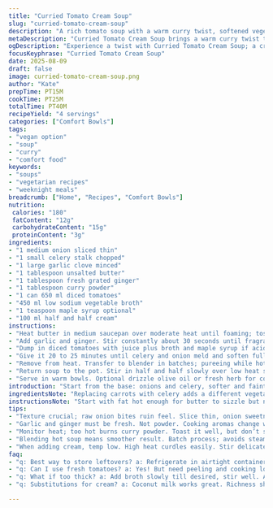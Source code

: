 ```yaml
---
title: "Curried Tomato Cream Soup"
slug: "curried-tomato-cream-soup"
description: "A rich tomato soup with a warm curry twist, softened vegetables, and creamy finish. Uses fresh garlic and ginger for a sharper edge, simmers enough to meld flavors but not lose vibrancy. Carrots lend sweetness balancing acidity and the gentle heat from curry powder rounds out the profile. Pureed till velvety, swirled with cream for silkiness. Adaptable for dairy-free and plant-based diets. Practical, straightforward approach aimed at tactile and aroma clues for doneness and seasoning adjustments."
metaDescription: "Curried Tomato Cream Soup brings a warm curry twist to classic flavors. A velvety, comforting soup for any weeknight meal."
ogDescription: "Experience a twist with Curried Tomato Cream Soup; a creamy blend of tomatoes and curry for a light and satisfying dish."
focusKeyphrase: "Curried Tomato Cream Soup"
date: 2025-08-09
draft: false
image: curried-tomato-cream-soup.png
author: "Kate"
prepTime: PT15M
cookTime: PT25M
totalTime: PT40M
recipeYield: "4 servings"
categories: ["Comfort Bowls"]
tags:
- "vegan option"
- "soup"
- "curry"
- "comfort food"
keywords:
- "soups"
- "vegetarian recipes"
- "weeknight meals"
breadcrumb: ["Home", "Recipes", "Comfort Bowls"]
nutrition: 
 calories: "180"
 fatContent: "12g"
 carbohydrateContent: "15g"
 proteinContent: "3g"
ingredients:
- "1 medium onion sliced thin"
- "1 small celery stalk chopped"
- "1 large garlic clove minced"
- "1 tablespoon unsalted butter"
- "1 tablespoon fresh grated ginger"
- "1 tablespoon curry powder"
- "1 can 650 ml diced tomatoes"
- "450 ml low sodium vegetable broth"
- "1 teaspoon maple syrup optional"
- "100 ml half and half cream"
instructions:
- "Heat butter in medium saucepan over moderate heat until foaming; toss in onion and celery. Softening means edges translucent but no color. Aromas should bloom — a hint of sweetness and foundation note."
- "Add garlic and ginger. Stir constantly about 30 seconds until fragrant but not browned; burnt garlic = bitterness. Pour in curry powder. Toast briefly to intensify spice flavors, about 45 seconds, watch heat level closely."
- "Dump in diced tomatoes with juice plus broth and maple syrup if acid needs taming. Bring to gentle boil, then reduce heat to simmer. Tiny bubbles breaking surface with gentle steam rising is your signal. Stir occasionally to prevent sticking."
- "Give it 20 to 25 minutes until celery and onion meld and soften fully — pierce celery with fork; it should yield easily without falling apart. This balance preserves fresh vegetable brightness without raw edge."
- "Remove from heat. Transfer to blender in batches; pureeing while hot avoids grainy texture. Aim for smooth, velvety soup without overaerating — pulse to texture, don’t blitz give your blender short rests."
- "Return soup to the pot. Stir in half and half slowly over low heat stirring to integrate without curdling. Taste. Adjust salt, add a pinch of black pepper or extra curry powder if needed for depth. Heat through gently, no boil once cream added."
- "Serve in warm bowls. Optional drizzle olive oil or fresh herb for counterpoint. Notice the cream swirls dissolving into rich spicy aromas. Texture should coat spoon lightly but still pour easily."
introduction: "Start from the base: onions and celery, softer and faintly sweet, their fragrance unlocking the potential of every dish. Skip heavy chopping, aim for thin slices so softness comes quicker without mush. Garlic and fresh ginger - fresh ginger not powder - provide hits of sharp brightness that curry powder alone can’t deliver. Curry powder toasted briefly tightens the flavors; don’t skip this step or the soup will lack depth. Tomatoes have natural acidity so sugar optional, start conservative. Half and half cream balances but doesn’t overpower. Keep texture smooth, not whipped or foamy. Practical approach avoids fuss but focuses on balance. Ideal for when you want comforting soup with a twist, quick enough for weeknights, flexible for substitutions. Dairy or veggie broth choices both work, just adjust final seasoning accordingly."
ingredientsNote: "Replacing carrots with celery adds a different vegetal sweetness with less density, prevents overly thick texture. Grated fresh ginger introduces a bright zing that powdered spice can miss. Half and half cream adds richness but is less heavy than heavy cream; for vegan substitute coconut cream or nut milks, but be cautious as thickness and flavor will shift. Use chopped canned diced tomatoes instead of whole for easier blending, adjust seasoning if low sodium broth used — canned ingredients differ in salt levels. Butter provides the base fat and flavor; olive oil works too but yields less richness. Maple syrup is an alternative to sugar to tame tomato acidity, adds subtle complexity. Onion slice size matters - too large and they won’t soften evenly leading to fibrous bits. Garlic and ginger quantity adjustable based on preference, but fresh garlic always better than powder. Celery lends aromatic sweetness complementing the curry, acts as mild backbone replacing carrot’s sweetness with a cleaner profile."
instructionsNote: "Start with fat hot enough for butter to sizzle but not brown. Softer vegetables get flavor release but keep integrity—aim for translucence, slight caramelized edges avoided here to prevent bitter notes. Adding garlic and ginger last prevents burning; burnt garlic dominates flavor negatively. Toast curry powder quickly - essential for flavor development but high heat burns spices fast so keep stirring, reduce heat if needed. Simmer tomatoes and broth with veggies long enough to meld flavors but not boil aggressively; big rolling boil can dull bright tomato notes and overcook vegetables turning soup grainy. Visual cues like soft celery and glossy broth help gauge readiness. Blending in batches avoids steam blowback and achieves consistent texture. Adding cream off heat or very low heat avoids curdling and graininess. Taste after cream addition since cream dulls saltiness and spices. Adjust seasonings last — small tweaks make a big difference here. For serving, warm bowls hold heat better and enhance aroma release. Garnishes optional but herbs like cilantro or chives cut richness well. Leftovers thicken; add broth to loosen up when reheating."
tips:
- "Texture crucial; raw onion bites ruin feel. Slice thin, onion sweetness released. Celery adds clean note; not overpowering. Replacement heavy veggies—lighter touch."
- "Garlic and ginger must be fresh. Not powder. Cooking aromas change with time; smells tell when ready. Keep stirring, avoiding burnt bits. Better flavor prep."
- "Monitor heat; too hot burns curry powder. Toast it well, but don’t scorch. Boosting flavor intensity key. Gentle simmer melds veggies; tomatoes shine bright."
- "Blending hot soup means smoother result. Batch process; avoids steamy explosion. Careful; control blend to get velvety, not whipped. Visual cues matter here."
- "When adding cream, temp low. High heat curdles easily. Stir delicately to mix. Taste afterward; cream dulls salt. Adjust seasoning at end for balance."
faq:
- "q: Best way to store leftovers? a: Refrigerate in airtight container. Use within 3-4 days. Freezing also works but add broth upon reheating."
- "q: Can I use fresh tomatoes? a: Yes! But need peeling and cooking longer. Adjust seasonings since they’re more acidic than canned. Not same ease."
- "q: What if too thick? a: Add broth slowly till desired, stir well. Adjust spices afterward; thickness changes taste slightly. Careful not to oversalt."
- "q: Substitutions for cream? a: Coconut milk works great. Richness shifts but adds unique flavor. Nut milks suitable too; caution with how they blend."

---
```

